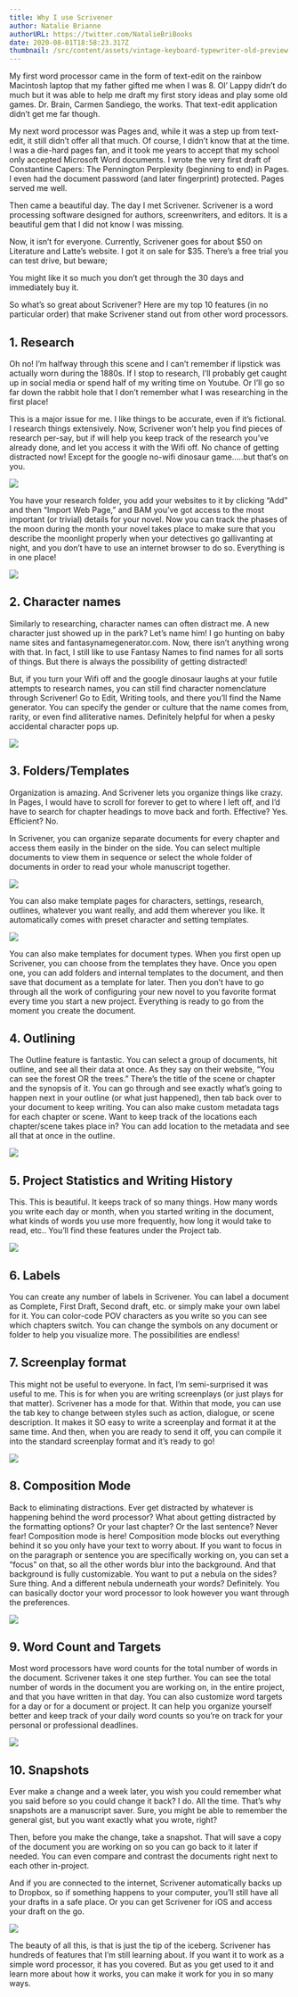 ```yaml
---
title: Why I use Scrivener
author: Natalie Brianne
authorURL: https://twitter.com/NatalieBriBooks
date: 2020-08-01T18:58:23.317Z
thumbnail: /src/content/assets/vintage-keyboard-typewriter-old-preview.jpg
---
```

My first word processor came in the form of text-edit on the rainbow Macintosh laptop that my father gifted me when I was 8. Ol’ Lappy didn’t do much but it was able to help me draft my first story ideas and play some old games. Dr. Brain, Carmen Sandiego, the works. That text-edit application didn’t get me far though.

My next word processor was Pages and, while it was a step up from text-edit, it still didn’t offer all that much. Of course, I didn’t know that at the time. I was a die-hard pages fan, and it took me years to accept that my school only accepted Microsoft Word documents. I wrote the very first draft of Constantine Capers: The Pennington Perplexity (beginning to end) in Pages. I even had the document password (and later fingerprint) protected. Pages served me well.

Then came a beautiful day. The day I met Scrivener. Scrivener is a word processing software designed for authors, screenwriters, and editors. It is a beautiful gem that I did not know I was missing. 

Now, it isn’t for everyone. Currently, Scrivener goes for about $50 on Literature and Latte’s website. I got it on sale for $35. There’s a free trial you can test drive, but beware;

You might like it so much you don’t get through the 30 days and immediately buy it. 

So what’s so great about Scrivener? Here are my top 10 features (in no particular order) that make Scrivener stand out from other word processors. 

## 1. Research

Oh no! I’m halfway through this scene and I can’t remember if lipstick was actually worn during the 1880s. If I stop to research, I’ll probably get caught up in social media or spend half of my writing time on Youtube. Or I’ll go so far down the rabbit hole that I don’t remember what I was researching in the first place! 

This is a major issue for me. I like things to be accurate, even if it’s fictional. I research things extensively. Now, Scrivener won’t help you find pieces of research per-say, but if will help you keep track of the research you’ve already done, and let you access it with the Wifi off. No chance of getting distracted now! Except for the google no-wifi dinosaur game…..but that’s on you.

![](/src/content/assets/screen-shot-2020-08-03-at-4.58.56-pm.png)

You have your research folder, you add your websites to it by clicking “Add” and then “Import Web Page,” and BAM you’ve got access to the most important (or trivial) details for your novel. Now you can track the phases of the moon during the month your novel takes place to make sure that you describe the moonlight properly when your detectives go gallivanting at night, and you don’t have to use an internet browser to do so. Everything is in one place!

![](/src/content/assets/screen-shot-2020-08-03-at-4.53.11-pm.png)

## 2. Character names

Similarly to researching, character names can often distract me. A new character just showed up in the park? Let’s name him! I go hunting on baby name sites and fantasynamegenerator.com. Now, there isn’t anything wrong with that. In fact, I still like to use Fantasy Names to find names for all sorts of things. But there is always the possibility of getting distracted!

But, if you turn your Wifi off and the google dinosaur laughs at your futile attempts to research names, you can still find character nomenclature through Scrivener! Go to Edit, Writing tools, and there you’ll find the Name generator. You can specify the gender or culture that the name comes from, rarity, or even find alliterative names. Definitely helpful for when a pesky accidental character pops up.

![](/src/content/assets/screen-shot-2020-08-03-at-4.53.34-pm.png)

## 3. Folders/Templates

Organization is amazing. And Scrivener lets you organize things like crazy. In Pages, I would have to scroll for forever to get to where I left off, and I’d have to search for chapter headings to move back and forth. Effective? Yes. Efficient? No. 

In Scrivener, you can organize separate documents for every chapter and access them easily in the binder on the side. You can select multiple documents to view them in sequence or select the whole folder of documents in order to read your whole manuscript together. 

![](/src/content/assets/screen-shot-2020-08-03-at-4.53.59-pm.png)

You can also make template pages for characters, settings, research, outlines, whatever you want really, and add them wherever you like. It automatically comes with preset character and setting templates. 

![](/src/content/assets/screen-shot-2020-08-03-at-4.54.13-pm.png)

You can also make templates for document types. When you first open up Scrivener, you can choose from the templates they have. Once you open one, you can add folders and internal templates to the document, and then save that document as a template for later. Then you don’t have to go through all the work of configuring your new novel to you favorite format every time you start a new project. Everything is ready to go from the moment you create the document. 

## 4. Outlining

The Outline feature is fantastic. You can select a group of documents, hit outline, and see all their data at once. As they say on their website, “You can see the forest OR the trees.” There’s the title of the scene or chapter and the synopsis of it. You can go through and see exactly what’s going to happen next in your outline (or what just happened), then tab back over to your document to keep writing. You can also make custom metadata tags for each chapter or scene. Want to keep track of the locations each chapter/scene takes place in? You can add location to the metadata and see all that at once in the outline. 

![](/src/content/assets/screen-shot-2020-08-03-at-4.55.45-pm.png)

## 5. Project Statistics and Writing History

This. This is beautiful. It keeps track of so many things. How many words you write each day or month, when you started writing in the document, what kinds of words you use more frequently, how long it would take to read, etc..  You’ll find these features under the Project tab. 

![](/src/content/assets/screen-shot-2020-08-03-at-4.56.04-pm.png)

## 6. Labels

You can create any number of labels in Scrivener. You can label a document as Complete, First Draft, Second draft, etc. or simply make your own label for it. You can color-code POV characters as you write so you can see which chapters switch. You can change the symbols on any document or folder to help you visualize more. The possibilities are endless! 

## 7. Screenplay format

This might not be useful to everyone. In fact, I’m semi-surprised it was useful to me. This is for when you are writing screenplays (or just plays for that matter). Scrivener has a mode for that. Within that mode, you can use the tab key to change between styles such as action, dialogue, or scene description. It makes it SO easy to write a screenplay and format it at the same time. And then, when you are ready to send it off, you can compile it into the standard screenplay format and it’s ready to go!

![](/src/content/assets/screen-shot-2020-08-03-at-4.51.47-pm.png)

## 8. Composition Mode

Back to eliminating distractions. Ever get distracted by whatever is happening behind the word processor? What about getting distracted by the formatting options? Or your last chapter? Or the last sentence? Never fear! Composition mode is here! Composition mode blocks out everything behind it so you only have your text to worry about. If you want to focus in on the paragraph or sentence you are specifically working on, you can set a “focus” on that, so all the other words blur into the background. And that background is fully customizable. You want to put a nebula on the sides? Sure thing. And a different nebula underneath your words? Definitely. You can basically doctor your word processor to look however you want through the preferences. 

![](/src/content/assets/screen-shot-2020-08-03-at-4.57.14-pm.png)

## 9. Word Count and Targets

Most word processors have word counts for the total number of words in the document. Scrivener takes it one step further. You can see the total number of words in the document you are working on, in the entire project, and that you have written in that day. You can also customize word targets for a day or for a document or project. It can help you organize yourself better and keep track of your daily word counts so you’re on track for your personal or professional deadlines.

![](/src/content/assets/screen-shot-2020-08-03-at-4.57.47-pm.png)

## 10. Snapshots

Ever make a change and a week later, you wish you could remember what you said before so you could change it back? I do. All the time. That’s why snapshots are a manuscript saver. Sure, you might be able to remember the general gist, but you want exactly what you wrote, right?

Then, before you make the change, take a snapshot. That will save a copy of the document you are working on so you can go back to it later if needed. You can even compare and contrast the documents right next to each other in-project. 

And if you are connected to the internet, Scrivener automatically backs up to Dropbox, so if something happens to your computer, you’ll still have all your drafts in a safe place. Or you can get Scrivener for iOS and access your draft on the go.

![](/src/content/assets/screen-shot-2020-08-03-at-4.58.18-pm.png)

The beauty of all this, is that is just the tip of the iceberg. Scrivener has hundreds of features that I’m still learning about. If you want it to work as a simple word processor, it has you covered. But as you get used to it and learn more about how it works, you can make it work for you in so many ways.